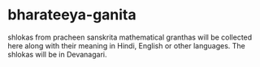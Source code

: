 # bharateeya-ganita
shlokas from pracheen sanskrita mathematical granthas will be collected here along with their meaning in Hindi, English or other languages. The shlokas will be in Devanagari.
